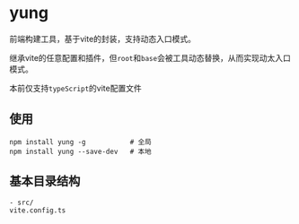 # yung
前端构建工具，基于vite的封装，支持动态入口模式。

继承vite的任意配置和插件，但`root`和`base`会被工具动态替换，从而实现动太入口模式。

本前仅支持`typeScript`的vite配置文件

## 使用
```
npm install yung -g           # 全局
npm install yung --save-dev   # 本地
```


## 基本目录结构

```
- src/
vite.config.ts
```